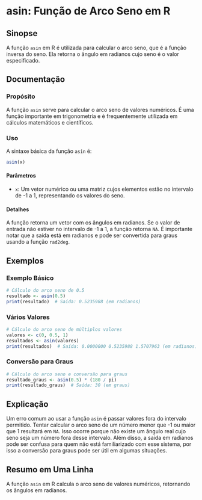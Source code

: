 <!--
Meta Description: # asin: Função de Arco Seno em R ## Sinopse A função `asin` em R é utilizada para calcular o arco seno, que é a função inversa do seno. Ela retorna o ...
Meta Keywords: seno, função, asin, arco, valores
-->

# asin: Função de Arco Seno em R

## Sinopse
A função `asin` em R é utilizada para calcular o arco seno, que é a função inversa do seno. Ela retorna o ângulo em radianos cujo seno é o valor especificado.

## Documentação

### Propósito
A função `asin` serve para calcular o arco seno de valores numéricos. É uma função importante em trigonometria e é frequentemente utilizada em cálculos matemáticos e científicos.

### Uso
A sintaxe básica da função `asin` é:

```R
asin(x)
```

#### Parâmetros
- `x`: Um vetor numérico ou uma matriz cujos elementos estão no intervalo de -1 a 1, representando os valores do seno.

#### Detalhes
A função retorna um vetor com os ângulos em radianos. Se o valor de entrada não estiver no intervalo de -1 a 1, a função retorna `NA`. É importante notar que a saída está em radianos e pode ser convertida para graus usando a função `rad2deg`.

## Exemplos

### Exemplo Básico
```R
# Cálculo do arco seno de 0.5
resultado <- asin(0.5)
print(resultado)  # Saída: 0.5235988 (em radianos)
```

### Vários Valores
```R
# Cálculo do arco seno de múltiplos valores
valores <- c(0, 0.5, 1)
resultados <- asin(valores)
print(resultados)  # Saída: 0.0000000 0.5235988 1.5707963 (em radianos)
```

### Conversão para Graus
```R
# Cálculo do arco seno e conversão para graus
resultado_graus <- asin(0.5) * (180 / pi)
print(resultado_graus)  # Saída: 30 (em graus)
```

## Explicação
Um erro comum ao usar a função `asin` é passar valores fora do intervalo permitido. Tentar calcular o arco seno de um número menor que -1 ou maior que 1 resultará em `NA`. Isso ocorre porque não existe um ângulo real cujo seno seja um número fora desse intervalo. Além disso, a saída em radianos pode ser confusa para quem não está familiarizado com esse sistema, por isso a conversão para graus pode ser útil em algumas situações.

## Resumo em Uma Linha
A função `asin` em R calcula o arco seno de valores numéricos, retornando os ângulos em radianos.